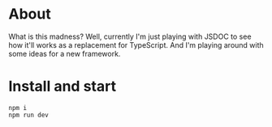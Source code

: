 # About
What is this madness? Well, currently I'm just playing with JSDOC to see how it'll works as a replacement for TypeScript. And I'm playing around with some ideas for a new framework.
# Install and start
```
npm i
npm run dev
```



